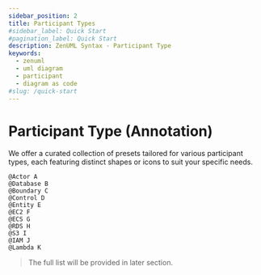 ```yaml
---
sidebar_position: 2
title: Participant Types
#sidebar_label: Quick Start
#pagination_label: Quick Start
description: ZenUML Syntax - Participant Type
keywords:
  - zenuml
  - uml diagram
  - participant
  - diagram as code
#slug: /quick-start
---
```


# Participant Type (Annotation)

We offer a curated collection of presets tailored for various participant types, each featuring distinct shapes or icons to suit your specific needs.

```zenuml title=Participant Types
@Actor A
@Database B
@Boundary C
@Control D
@Entity E
@EC2 F
@ECS G
@RDS H
@S3 I
@IAM J
@Lambda K
```

> The full list will be provided in later section.
